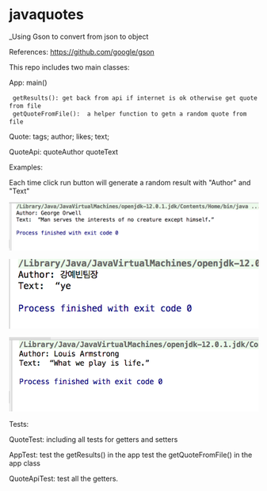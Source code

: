 # javaquotes

_Using Gson to convert from json to object

References:
https://github.com/google/gson

This repo includes two main classes:

App: main()

     getResults(): get back from api if internet is ok otherwise get quote from file
     getQuoteFromFile():  a helper function to getn a random quote from file

Quote: tags;
       author;
       likes;
       text;
       


QuoteApi: quoteAuthor
          quoteText




Examples:

Each time click run button will generate a random result with "Author" and "Text"

![image1](Assets/img1.png)


![image1](Assets/img2.png)


![image1](Assets/img3.png)


Tests:

QuoteTest: including all tests for getters and setters

AppTest: test the getResults() in the app 
         test the getQuoteFromFile() in the app class

QuoteApiTest: test all the getters.